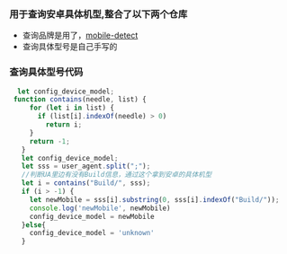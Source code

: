 ### 用于查询安卓具体机型,整合了以下两个仓库
- 查询品牌是用了，[mobile-detect](https://github.com/hgoebl/mobile-detect.js/)
- 查询具体型号是自己手写的
### 查询具体型号代码
```js
  let config_device_model;
 function contains(needle, list) {
     for (let i in list) {
       if (list[i].indexOf(needle) > 0)
         return i;
     }
     return -1;
   }
   let config_device_model;
   let sss = user_agent.split(";");
   //判断UA里边有没有Build信息，通过这个拿到安卓的具体机型
   let i = contains("Build/", sss);
   if (i > -1) {
     let newMobile = sss[i].substring(0, sss[i].indexOf("Build/"));
     console.log('newMobile', newMobile)
     config_device_model = newMobile
   }else{
     config_device_model = 'unknown'
   }
```
